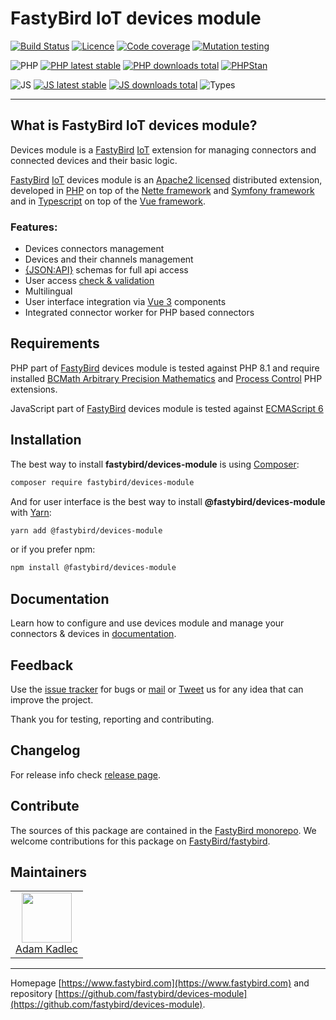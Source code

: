 # FastyBird IoT devices module

[![Build Status](https://badgen.net/github/checks/FastyBird/devices-module/main?cache=300&style=flat-square)](https://github.com/FastyBird/devices-module/actions)
[![Licence](https://badgen.net/github/license/FastyBird/devices-module?cache=300&style=flat-square)](https://github.com/FastyBird/devices-module/blob/main/LICENSE.md)
[![Code coverage](https://badgen.net/coveralls/c/github/FastyBird/devices-module?cache=300&style=flat-square)](https://coveralls.io/r/FastyBird/devices-module)
[![Mutation testing](https://img.shields.io/endpoint?style=flat-square&url=https%3A%2F%2Fbadge-api.stryker-mutator.io%2Fgithub.com%2FFastyBird%2Fdevices-module%2Fmain)](https://dashboard.stryker-mutator.io/reports/github.com/FastyBird/devices-module/main)

![PHP](https://badgen.net/packagist/php/FastyBird/devices-module?cache=300&style=flat-square)
[![PHP latest stable](https://badgen.net/packagist/v/FastyBird/devices-module/latest?cache=300&style=flat-square)](https://packagist.org/packages/FastyBird/devices-module)
[![PHP downloads total](https://badgen.net/packagist/dt/FastyBird/devices-module?cache=300&style=flat-square)](https://packagist.org/packages/FastyBird/devices-module)
[![PHPStan](https://img.shields.io/badge/phpstan-enabled-brightgreen.svg?style=flat-square)](https://github.com/phpstan/phpstan)

![JS](https://img.shields.io/badge/js-es6-blue.svg?style=flat-square)
[![JS latest stable](https://badgen.net/npm/v/@fastybird/devices-module?cache=300&style=flat-square)](https://www.npmjs.com/package/@fastybird/devices-module)
[![JS downloads total](https://badgen.net/npm/dt/@fastybird/devices-module?cache=300&style=flat-square)](https://www.npmjs.com/package/@fastybird/devices-module)
![Types](https://badgen.net/npm/types/@fastybird/devices-module?cache=300&style=flat-square)

***

## What is FastyBird IoT devices module?

Devices module is a [FastyBird](https://www.fastybird.com) [IoT](https://en.wikipedia.org/wiki/Internet_of_things)
extension for managing connectors and connected devices and their basic logic.

[FastyBird](https://www.fastybird.com) [IoT](https://en.wikipedia.org/wiki/Internet_of_things) devices module is
an [Apache2 licensed](http://www.apache.org/licenses/LICENSE-2.0) distributed extension, developed
in [PHP](https://www.php.net) on top of the [Nette framework](https://nette.org) and [Symfony framework](https://symfony.com) and in [Typescript](https://www.typescriptlang.org) on top of the [Vue framework](https://vuejs.org).

### Features:

- Devices connectors management
- Devices and their channels management
- [{JSON:API}](https://jsonapi.org/) schemas for full api access
- User access [check & validation](https://github.com/FastyBird/simple-auth)
- Multilingual
- User interface integration via [Vue 3](https://vuejs.org) components
- Integrated connector worker for PHP based connectors

## Requirements

PHP part of [FastyBird](https://www.fastybird.com) devices module is tested against PHP 8.1 and require installed [BCMath Arbitrary Precision Mathematics](https://www.php.net/manual/en/book.bc.php) and [Process Control](https://www.php.net/manual/en/book.pcntl.php)
PHP extensions.

JavaScript part of [FastyBird](https://www.fastybird.com) devices module is tested
against [ECMAScript 6](https://www.w3schools.com/JS/js_es6.asp)

## Installation

The best way to install **fastybird/devices-module** is using [Composer](http://getcomposer.org/):

```sh
composer require fastybird/devices-module
```

And for user interface is the best way to install **@fastybird/devices-module** with [Yarn](https://yarnpkg.com/):

```sh
yarn add @fastybird/devices-module
```

or if you prefer npm:

```sh
npm install @fastybird/devices-module
```

## Documentation

Learn how to configure and use devices module and manage your connectors & devices
in [documentation](https://github.com/FastyBird/devices-module/blob/main/.docs/en/index.md).

## Feedback

Use the [issue tracker](https://github.com/FastyBird/fastybird/issues) for bugs
or [mail](mailto:code@fastybird.com) or [Tweet](https://twitter.com/fastybird) us for any idea that can improve the
project.

Thank you for testing, reporting and contributing.

## Changelog

For release info check [release page](https://github.com/FastyBird/fastybird/releases).

## Contribute

The sources of this package are contained in the [FastyBird monorepo](https://github.com/FastyBird/fastybird). We welcome contributions for this package on [FastyBird/fastybird](https://github.com/FastyBird/).

## Maintainers

<table>
	<tbody>
		<tr>
			<td align="center">
				<a href="https://github.com/akadlec">
					<img width="80" height="80" src="https://avatars3.githubusercontent.com/u/1866672?s=460&amp;v=4">
				</a>
				<br>
				<a href="https://github.com/akadlec">Adam Kadlec</a>
			</td>
		</tr>
	</tbody>
</table>

***
Homepage [https://www.fastybird.com](https://www.fastybird.com) and
repository [https://github.com/fastybird/devices-module](https://github.com/fastybird/devices-module).
